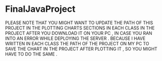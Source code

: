 # FinalJavaProject

PLEASE NOTE THAT YOU MIGHT WANT TO UPDATE THE PATH OF THIS PROJECT IN THE  PLOTTING CHARTS SECTIONS IN EACH CLASS IN THE PROJECT AFTER YOU DOWNLOAD IT ON YOUR PC ,
IN CASE YOU RAN INTO AN ERROR WHILE DEPLOYING THE SERVER . BECAUSE I HAVE WRITTEN IN EACH CLASS THE PATH OF THE PROJECT ON MY PC TO SAVE THE CHART IN THE PROJECT
AFTER PLOTTING IT ,
SO YOU MIGHT HAVE TO DO THE SAME .
